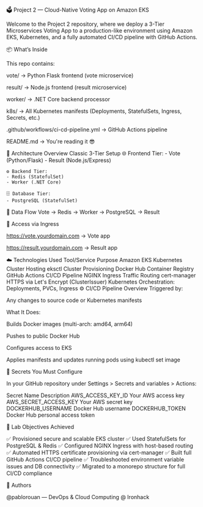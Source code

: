 🗳️ Project 2 — Cloud-Native Voting App on Amazon EKS

Welcome to the Project 2 repository, where we deploy a 3-Tier Microservices Voting App to a production-like environment using Amazon EKS, Kubernetes, and a fully automated CI/CD pipeline with GitHub Actions.

📦 What’s Inside

This repo contains:

vote/ → Python Flask frontend (vote microservice)

result/ → Node.js frontend (result microservice)

worker/ → .NET Core backend processor

k8s/ → All Kubernetes manifests (Deployments, StatefulSets, Ingress, Secrets, etc.)

.github/workflows/ci-cd-pipeline.yml → GitHub Actions pipeline

README.md → You're reading it 😎

🧱 Architecture Overview
Classic 3-Tier Setup
    🌐 Frontend Tier:
    - Vote (Python/Flask)
    - Result (Node.js/Express)

    ⚙️ Backend Tier:
    - Redis (StatefulSet)
    - Worker (.NET Core)

    🗄️ Database Tier:
    - PostgreSQL (StatefulSet)

🔁 Data Flow
Vote → Redis → Worker → PostgreSQL → Result

📶 Access via Ingress

https://vote.yourdomain.com → Vote app

https://result.yourdomain.com → Result app

☁️ Technologies Used
Tool/Service	Purpose
Amazon EKS	Kubernetes Cluster Hosting
eksctl	Cluster Provisioning
Docker Hub	Container Registry
GitHub Actions	CI/CD Pipeline
NGINX Ingress	Traffic Routing
cert-manager	HTTPS via Let's Encrypt (ClusterIssuer)
Kubernetes	Orchestration: Deployments, PVCs, Ingress
⚙️ CI/CD Pipeline Overview
Triggered by:

Any changes to source code or Kubernetes manifests

What It Does:

Builds Docker images (multi-arch: amd64, arm64)

Pushes to public Docker Hub

Configures access to EKS

Applies manifests and updates running pods using kubectl set image

🔐 Secrets You Must Configure

In your GitHub repository under Settings > Secrets and variables > Actions:

Secret Name	Description
AWS_ACCESS_KEY_ID	Your AWS access key
AWS_SECRET_ACCESS_KEY	Your AWS secret key
DOCKERHUB_USERNAME	Docker Hub username
DOCKERHUB_TOKEN	Docker Hub personal access token

🧪 Lab Objectives Achieved

✅ Provisioned secure and scalable EKS cluster
✅ Used StatefulSets for PostgreSQL & Redis
✅ Configured NGINX Ingress with host-based routing
✅ Automated HTTPS certificate provisioning via cert-manager
✅ Built full GitHub Actions CI/CD pipeline
✅ Troubleshooted environment variable issues and DB connectivity
✅ Migrated to a monorepo structure for full CI/CD compliance

🙌 Authors

@pablorouan — DevOps & Cloud Computing @ Ironhack
